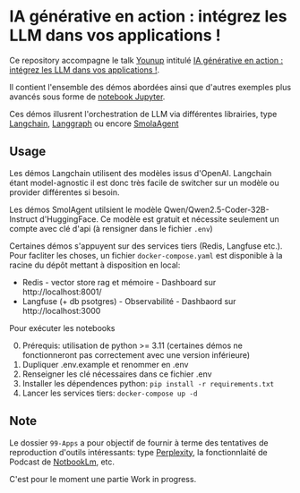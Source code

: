 # IA générative en action : intégrez les LLM dans vos applications !

Ce repository accompagne le talk [Younup](https://www.younup.fr/) intitulé [IA générative en action : intégrez les LLM dans vos applications !](https://www.youtube.com/watch?v=KputAxjl7J4&t=12s).

Il contient l'ensemble des démos abordées ainsi que d'autres exemples plus avancés sous forme de [notebook Jupyter](https://jupyter.org/).

Ces démos illusrent l'orchestration de LLM via différentes librairies, type [Langchain](https://www.langchain.com/), [Langgraph](https://langchain-ai.github.io/langgraph/) ou encore [SmolaAgent](https://huggingface.co/docs/smolagents/index)

## Usage

Les démos Langchain utilisent des modèles issus d'OpenAI. Langchain étant model-agnostic il est donc très facile de switcher sur un modèle ou provider différentes si besoin.

Les démos SmolAgent utilsient le modèle Qwen/Qwen2.5-Coder-32B-Instruct d'HuggingFace. Ce modèle est gratuit et nécessite seulement un compte avec clé d'api (à rensigner dans le fichier `.env`)

Certaines démos s'appuyent sur des services tiers (Redis, Langfuse etc.). Pour facliter les choses, un fichier `docker-compose.yaml` est disponible à la racine du dépôt mettant à disposition en local:

- Redis - vector store rag et mémoire - Dashboard sur http://localhost:8001/
- Langfuse (+ db psotgres) - Observabilité - Dashbaord sur http://localhost:3000

Pour exécuter les notebooks

0. Prérequis: utilisation de python >= 3.11 (certaines démos ne fonctionneront pas correctement avec une version inférieure)
1. Dupliquer .env.example et renommer en .env
2. Renseigner les clé nécessaires dans ce fichier .env
3. Installer les dépendences python: `pip install -r requirements.txt`
4. Lancer les services tiers: `docker-compose up -d`

## Note

Le dossier `99-Apps` a pour objectif de fournir à terme des tentatives de reproduction d'outils intéressants: type [Perplexity](https://www.perplexity.ai/), la fonctionnlaité de Podcast de [NotbookLm](https://notebooklm.google.com/?), etc.

C'est pour le moment une partie Work in progress.
